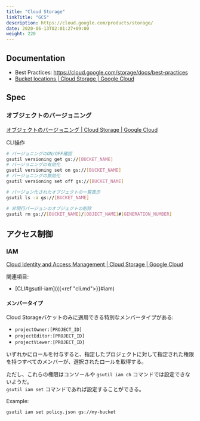 ```yaml
---
title: "Cloud Storage"
linkTitle: "GCS"
description: https://cloud.google.com/products/storage/
date: 2020-06-13T02:01:27+09:00
weight: 220
---
```


## Documentation

- Best Practices: https://cloud.google.com/storage/docs/best-practices
- [Bucket locations | Cloud Storage | Google Cloud](https://cloud.google.com/storage/docs/locations?hl=en#location-r)

## Spec
### オブジェクトのバージョニング

[オブジェクトのバージョニング | Cloud Storage | Google Cloud](https://cloud.google.com/storage/docs/object-versioning?hl=ja)

CLI操作

```sh
# バージョニングのON/OFF確認
gsutil versioning get gs://[BUCKET_NAME]
# バージョニングの有効化
gsutil versioning set on gs://[BUCKET_NAME]
# バージョニングの無効化
gsutil versioning set off gs://[BUCKET_NAME]

# バージョン化されたオブジェクトの一覧表示
gsutil ls -a gs://[BUCKET_NAME]

# 非現行バージョンのオブジェクトの削除
gsutil rm gs://[BUCKET_NAME]/[OBJECT_NAME]#[GENERATION_NUMBER]
```

## アクセス制御
### IAM

[Cloud Identity and Access Management | Cloud Storage | Google Cloud](https://cloud.google.com/storage/docs/access-control/iam)

関連項目:

- [CLI#gsutil-iam]({{<ref "cli.md">}}#iam)

#### メンバータイプ

Cloud Storageバケットのみに適用できる特別なメンバータイプがある:

- `projectOwner:[PROJECT_ID]`
- `projectEditor:[PROJECT_ID]`
- `projectViewer:[PROJECT_ID]`

いずれかにロールを付与すると、指定したプロジェクトに対して指定された権限を持つすべてのメンバーが、選択されたロールを取得する。

ただし、これらの権限はコンソールや `gsutil iam ch` コマンドでは設定できないようだ。  
`gsutil iam set` コマンドであれば設定することができる。

Example:

```sh
gsutil iam set policy.json gs://my-bucket
```
